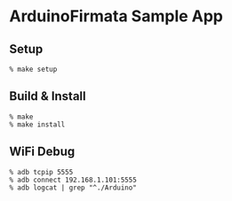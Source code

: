 ArduinoFirmata Sample App
=========================

## Setup

    % make setup

## Build & Install

    % make
    % make install

## WiFi Debug

    % adb tcpip 5555
    % adb connect 192.168.1.101:5555
    % adb logcat | grep "^./Arduino"
